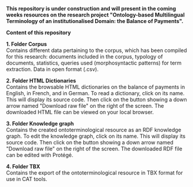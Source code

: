 **This repository is under construction and will present in the coming weeks resources on the research project "Ontology-based Multilingual Terminology of an institutionalised Domain: the Balance of Payments".**

**Content of this repository**

**1. Folder Corpus**  
Contains different data pertaining  to the corpus, which has been compiled for this research: documents included in the corpus, typology of documents, statistics, queries used (morphosyntactic patterns)  for term extraction. Data in open format (.csv). 

**2. Folder HTML Dictionaries**  
Contains the  browsable HTML dictionaries on the balance of payments in English, in French, and in German. To read a dictionary, click on its name. This will display its source code. Then click on the button showing a down arrow named "Download raw file" on the right of the screen. The downloaded HTML file can be viewed on your local browser.

**3. Folder Knowledge graph**  
Contains the created ontoterminological resource as an RDF knowledge graph. To edit the knowledge graph, click on its name. This will display its source code. Then click on the button showing a down arrow named "Download raw file" on the right of the screen. The downloaded RDF file can be edited with Protégé.

**4. Folder TBX**  
Contains the export of the ontoterminological resource in TBX format for use in CAT tools.
